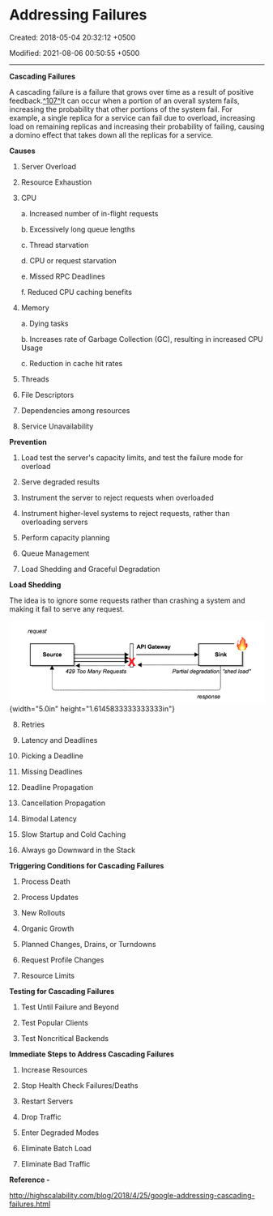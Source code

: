 # Addressing Failures

Created: 2018-05-04 20:32:12 +0500

Modified: 2021-08-06 00:50:55 +0500

---

**Cascading Failures**

A cascading failure is a failure that grows over time as a result of positive feedback.[^107^](https://landing.google.com/sre/book/chapters/addressing-cascading-failures.html#id-GbduZFnh9)It can occur when a portion of an overall system fails, increasing the probability that other portions of the system fail. For example, a single replica for a service can fail due to overload, increasing load on remaining replicas and increasing their probability of failing, causing a domino effect that takes down all the replicas for a service.



**Causes**

1.  Server Overload

2.  Resource Exhaustion

3.  CPU

    a.  Increased number of in-flight requests

    b.  Excessively long queue lengths

    c.  Thread starvation

    d.  CPU or request starvation

    e.  Missed RPC Deadlines

    f.  Reduced CPU caching benefits

4.  Memory

    a.  Dying tasks

    b.  Increases rate of Garbage Collection (GC), resulting in increased CPU Usage

    c.  Reduction in cache hit rates

5.  Threads

6.  File Descriptors

7.  Dependencies among resources

8.  Service Unavailability



**Prevention**

1.  Load test the server's capacity limits, and test the failure mode for overload

2.  Serve degraded results

3.  Instrument the server to reject requests when overloaded

4.  Instrument higher-level systems to reject requests, rather than overloading servers

5.  Perform capacity planning

6.  Queue Management

7.  Load Shedding and Graceful Degradation

**Load Shedding**

The idea is to ignore some requests rather than crashing a system and making it fail to serve any request.



![request Source 429 Too Many Requests API Gateway Sink 4. Partial degradation* "shed load" response ](media/Addressing-Failures-image1.png){width="5.0in" height="1.6145833333333333in"}

8.  Retries

9.  Latency and Deadlines

10. Picking a Deadline

11. Missing Deadlines

12. Deadline Propagation

13. Cancellation Propagation

14. Bimodal Latency

15. Slow Startup and Cold Caching

16. Always go Downward in the Stack



**Triggering Conditions for Cascading Failures**

1.  Process Death

2.  Process Updates

3.  New Rollouts

4.  Organic Growth

5.  Planned Changes, Drains, or Turndowns

6.  Request Profile Changes

7.  Resource Limits



**Testing for Cascading Failures**

1.  Test Until Failure and Beyond

2.  Test Popular Clients

3.  Test Noncritical Backends



**Immediate Steps to Address Cascading Failures**

1.  Increase Resources

2.  Stop Health Check Failures/Deaths

3.  Restart Servers

4.  Drop Traffic

5.  Enter Degraded Modes

6.  Eliminate Batch Load

7.  Eliminate Bad Traffic



**Reference -**

<http://highscalability.com/blog/2018/4/25/google-addressing-cascading-failures.html>

